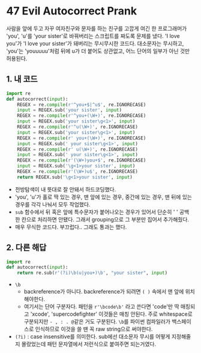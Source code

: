 # 47 Evil Autocorrect Prank

사람을 앞에 두고 자꾸 여자친구와 문자를 하는  친구를 고깝게 여긴 한 프로그래머가 'you', 'u'를 'your sister'로 바꿔버리는 스크립트를 짜도록 문제를 냈다. 'I love you'가 'I love your sister'가 돼버리는 무시무시한 코드다. 대소문자는 무시하고, 'you'는 'youuuuu'처럼 뒤에 u가 더 붙어도 상관없고, 어느 단어의 일부가 아닌 것만 허용된다.

## 1. 내 코드

```py
import re
def autocorrect(input):
    REGEX = re.compile(r'^you+$|^u$', re.IGNORECASE)
    input = REGEX.sub('your sister', input)
    REGEX = re.compile(r'^you+(\W+)', re.IGNORECASE)
    input = REGEX.sub('your sister\g<1>', input)
    REGEX = re.compile(r'^u(\W+)', re.IGNORECASE)
    input = REGEX.sub('your sister\g<1>', input)
    REGEX = re.compile(r' you+(\W+)', re.IGNORECASE)
    input = REGEX.sub(' your sister\g<1>', input)
    REGEX = re.compile(r' u(\W+)', re.IGNORECASE)
    input = REGEX.sub(' your sister\g<1>', input)
    REGEX = re.compile(r'(\W+)you+$', re.IGNORECASE)
    input = REGEX.sub('\g<1>your sister', input)
    REGEX = re.compile(r'(\W+)u$', re.IGNORECASE)
    return REGEX.sub('\g<1>your sister', input)
```

- 전방탐색이 내 뜻대로 잘 안돼서 하드코딩했다.
- 'you', 'u'가 홀로 딱 있는 경우, 맨 앞에 있는 경우, 중간에 있는 경우, 맨 뒤에 있는 경우를 각각 나눠서 모두 작업했다.
- `sub` 함수에서 뒤 혹은 앞에 특수문자가 붙어나오는 경우가 있어서 단순히 ' ' 공백 한 칸으로 처리하면 안됐다. 그래서 grouping으로 그 부분만 집어서 추가해줬다.
- 매우 무식한 코드다. 부끄럽다.. 그래도 통과는 했다.

## 2. 다른 해답

```py
import re
def autocorrect(input):
    return re.sub(r'(?i)\b(u|you+)\b', "your sister", input)
```

- `\b`
    + backreference가 아니다. backreference가 되려면 `( )` 속에서 맨 앞에 위치해야한다.
    + 여기서는 단어 구분자다. 패턴을 `r'\bcode\b'` 라고 쓴다면 'code'만 딱 매칭되고 'xcode', 'supercodefighter' 이것들은 매칭 안된다. 주로 whitespace로 구분되지만 `- , : . @`같은 거도 구분된다. `\b`를 파이썬 컴파일러가 백스페이스로 인식하므로 이것을 쓸 땐 꼭 raw string으로 써야한다.
- `(?i)` : case insensitive를 의미한다. sub에선 대소문자 무시를 어떻게 지정해줄지 몰랐었는데 패턴 문자열에서 저런식으로 붙여주면 되는거였다.
